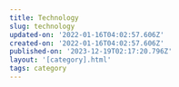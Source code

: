 ```yaml
---
title: Technology
slug: technology
updated-on: '2022-01-16T04:02:57.606Z'
created-on: '2022-01-16T04:02:57.606Z'
published-on: '2023-12-19T02:17:20.796Z'
layout: '[category].html'
tags: category
---
```



